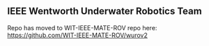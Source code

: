 ## IEEE Wentworth Underwater Robotics Team 
Repo has moved to WIT-IEEE-MATE-ROV repo here: https://github.com/WIT-IEEE-MATE-ROV/wurov2 
